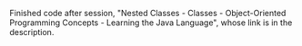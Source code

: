 Finished code after session, "Nested Classes - Classes - Object-Oriented Programming Concepts - Learning the Java Language", whose link is in the description.
